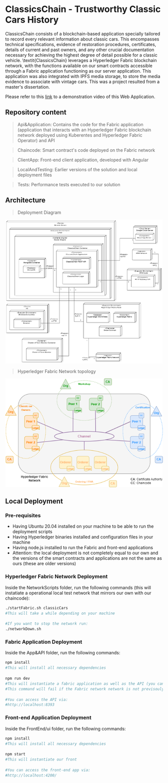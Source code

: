 # ClassicsChain - Trustworthy Classic Cars History
ClassicsChain consists of a blockchain-based application specially tailored to record every relevant information about classic cars. This encompasses technical specifications, evidence of restoration procedures, certificates, details of current and past owners, and any other crucial documentation necessary for achieving the highest degree of detail possible for a classic vehicle. \textit{ClassicsChain} leverages a Hyperledger Fabric blockchain network, with the functions available on our smart contracts accessible through a Fabric application functioning as our server application. This application was also integrated with IPFS media storage, to store the media evidence to associate with vintage cars. This was a project resulted from a master's dissertation.

Please refer to this [link](https://www.openai.com/) to a demonstration video of this Web Application.

## Repository content

> Api&Application: Contains the code for the Fabric application (application that interacts with an Hyperledger Fabric blockchain network deployed using Kuberentes and Hyperledger Fabric Operator) and API

> Chaincode: Smart contract's code deployed on the Fabric network

> ClientApp: Front-end client application, developed with Angular

> LocalAndTesting: Earlier versions of the solution and local deployment files

> Tests: Performance tests executed to our solution

## Architecture

> Deployment Diagram

![Image Alt Text](images/DeploymentDiagram.PNG)

> Hyperledger Fabric Network topology

![Image Alt Text](images/FabricNetwork.png)

## Local Deployment

### Pre-requisites
- Having Ubuntu 20.04 installed on your machine to be able to run the deployment scripts
- Having Hyperledger binaries installed and configuration files in your machine
- Having node.js installed to run the Fabric and front-end applications
- Attention: the local deployment is not completely equal to our own and the versions of the smart contracts and applications are not the same as ours (these are older versions)

### Hyperledger Fabric Network Deployment
Inside the NetworkScripts folder, run the following commands (this will instatiate a operational local test network that mirrors our own with our chaincode):

```bash
./startFabric.sh classicCars
#This will take a while depending on your machine

#If you want to stop the network run:
./networkDown.sh
```

### Fabric Application Deployment

Inside the App&API folder, run the following commands:

```bash
npm install
#This will install all necessary dependencies

npm run dev
#This will instantiate a fabric application as well as the API (you can test it using postman)
#This command will fail if the Fabric network network is not previsouly deployed

#You can access the API via:
#http://localhost:8393
```

### Front-end Application Deployment
Inside the FrontEnd/ui folder, run the following commands:

```bash
npm install
#This will install all necessary dependencies

npm start
#This will instantiate our front

#You can access the front-end app via:
#http://localhost:4200/
```
